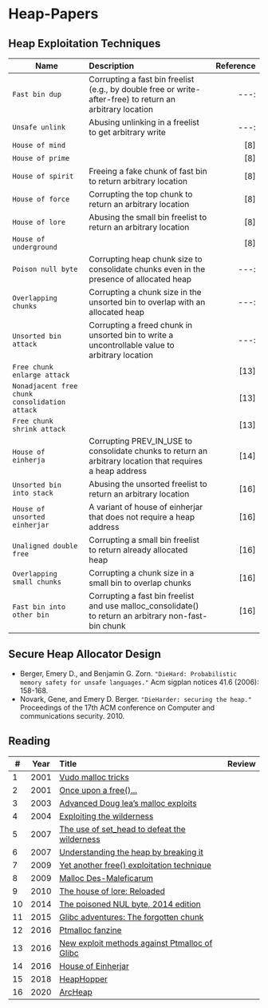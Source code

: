 # Heap-Papers

## Heap Exploitation Techniques

| Name | Description | Reference |
|---|:---|---:|
|`Fast bin dup` | Corrupting a fast bin freelist (e.g., by double free or write-after-free) to return an arbitrary location |---:|
|  `Unsafe unlink` | Abusing unlinking in a freelist to get arbitrary write |---:|
| `House of mind` |  |[8]|
| `House of prime` |  |[8]|
| `House of spirit` | Freeing a fake chunk of fast bin to return arbitrary location |[8]|
| `House of force` |  Corrupting the top chunk to return an arbitrary location |[8]|
| `House of lore` | Abusing the small bin freelist to return an arbitrary location |[8]|
| `House of underground` |  |[8]|
| `Poison null byte` |  Corrupting heap chunk size to consolidate chunks even in the presence of allocated heap |---:|
| `Overlapping chunks` |  Corrupting a chunk size in the unsorted bin to overlap with an allocated heap |---:|
| `Unsorted bin attack` | Corrupting a freed chunk in unsorted bin to write a uncontrollable value to arbitrary location  |---:|
|`Free chunk enlarge attack` | |[13]|
|`Nonadjacent free chunk consolidation attack` | |[13]|
|`Free chunk shrink attack` | |[13]|
|`House of einherja` |Corrupting PREV_IN_USE to consolidate chunks to return an arbitrary location that requires a heap address |[14]|
|`Unsorted bin into stack` |  Abusing the unsorted freelist to return an arbitrary location |[16]|
|`House of unsorted einherjar` | A variant of house of einherjar that does not require a heap address  |[16]|
|`Unaligned double free` | Corrupting a small bin freelist to return already allocated heap  |[16]|
|`Overlapping small chunks` |  Corrupting a chunk size in a small bin to overlap chunks |[16]|
|`Fast bin into other bin` | Corrupting a fast bin freelist and use malloc_consolidate() to return an arbitrary non-fast-bin chunk |[16]|


## Secure Heap Allocator Design
- Berger, Emery D., and Benjamin G. Zorn. `"DieHard: Probabilistic memory safety for unsafe languages."` Acm sigplan notices 41.6 (2006): 158-168.
- Novark, Gene, and Emery D. Berger. `"DieHarder: securing the heap."` Proceedings of the 17th ACM conference on Computer and communications security. 2010.

## Reading
| # | Year | Title | Review |
|---|:---:|:---|---:|
| 1 | 2001 | [Vudo malloc tricks](http://phrack.org/issues/57/8.html) |  |
| 2 | 2001 | [Once upon a free()...](http://phrack.org/issues/57/9.html) |  |
| 3 | 2003 | [Advanced Doug lea’s malloc exploits](http://phrack.org/issues/61/6.html) |  |
| 4 | 2004 | [Exploiting the wilderness](https://seclists.org/vuln-dev/2004/Feb/25) |  |
| 5 | 2007 | [The use of set_head to defeat the wilderness](http://phrack.org/issues/64/9.html) |  |
| 6 | 2007 | [Understanding the heap by breaking it](https://www.exploit-db.com/download/17249) |  |
| 7 | 2009 | [Yet another free() exploitation technique](http://phrack.org/issues/66/6.html) |  |
| 8 | 2009 | [Malloc Des-Maleficarum](http://phrack.org/issues/66/10.html) |  |
| 9 | 2010 |  [The house of lore: Reloaded](http://phrack.org/issues/67/8.html) |  |
| 10 | 2014 | [The poisoned NUL byte, 2014 edition](https://googleprojectzero.blogspot.com/2014/08/the-poisoned-nul-byte-2014-edition.html) |  |
| 11 | 2015 |[Glibc adventures: The forgotten chunk](https://www.contextis.com/en/resources/white-papers/glibc-adventures-the-forgotten-chunks) |  |
| 12 | 2016 | [Ptmalloc fanzine](http://tukan.farm/2016/07/26/ptmalloc-fanzine/) |  |
| 13 | 2016 | [New exploit methods against Ptmalloc of Glibc](https://loccs.sjtu.edu.cn/~romangol/publications/trustcom16.pdf)|  |
| 14 | 2016 | [House of Einherjar](https://github.com/st4g3r/House-of-Einherjar-CB2016) |  |
| 15 | 2018 | [HeapHopper](https://www.usenix.org/conference/usenixsecurity18/presentation/eckert) |  |
| 16 | 2020 | [ArcHeap](https://github.com/sslab-gatech/ArcHeap) |  |